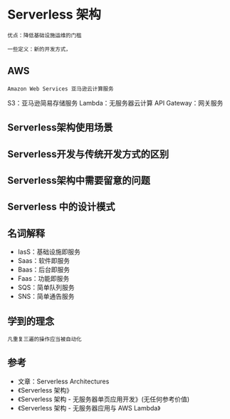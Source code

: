 # Serverless 架构

```
优点：降低基础设施运维的门槛
```

```
一些定义：新的开发方式，
```

## AWS

```
Amazon Web Services 亚马逊云计算服务
```

S3：亚马逊简易存储服务
Lambda：无服务器云计算
API Gateway：网关服务

## Serverless架构使用场景

## Serverless开发与传统开发方式的区别

## Serverless架构中需要留意的问题

## Serverless 中的设计模式

## 名词解释

- IasS：基础设施即服务
- Saas：软件即服务
- Baas：后台即服务
- Faas：功能即服务
- SQS：简单队列服务
- SNS：简单通告服务

## 学到的理念

```
凡重复三遍的操作应当被自动化
```

## 参考

- 文章：Serverless Architectures
- 《Serverless 架构》
- 《Serverless 架构 - 无服务器单页应用开发》(无任何参考价值)
- 《Serverless 架构 - 无服务器应用与 AWS Lambda》 